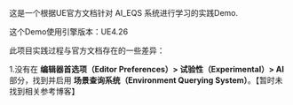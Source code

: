 这是一个根据UE官方文档针对 AI_EQS 系统进行学习的实践Demo.

这个Demo使用引擎版本：UE4.26

此项目实践过程与官方文档存在的一些差异：

1.没有在 **编辑器首选项（Editor Preferences）> 试验性（Experimental）> AI** 部分，找到并启用 **场景查询系统（Environment Querying System）**。【暂时未找到相关参考博客】

